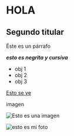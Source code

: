 # HOLA

## Segundo titular
Éste es un párrafo

_**esto es negrita y cursiva**_


- obj 1
- obj 2
- obj 3

[Esto se ve](https://www.youtube.com/watch?v=7CDca_GBRGA)

imagen 

![Esto es una imagen](https://ds-images.bolavip.com/news/image/1200/740/?src=https://images.redgol.cl/webp/full/RDG_20230619_RDG_30409_355075850_1416550685744218_7404735637668476920_n-e1687203756469.webp)


![esto es mi foto](gato.png)